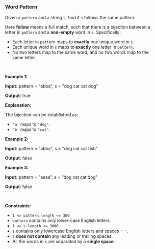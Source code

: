 
<h3>Word Pattern</h3>
<div><p>Given a <code>pattern</code> and a string <code>s</code>, find if <code>s</code> follows the same pattern.</p>
<p>Here <b>follow</b> means a full match, such that there is a bijection between a letter in <code>pattern</code> and a <b>non-empty</b> word in <code>s</code>. Specifically:</p>
<ul>
<li>Each letter in <code>pattern</code> maps to <strong>exactly</strong> one unique word in <code>s</code>.</li>
<li>Each unique word in <code>s</code> maps to <strong>exactly</strong> one letter in <code>pattern</code>.</li>
<li>No two letters map to the same word, and no two words map to the same letter.</li>
</ul>
<p> </p>
<p><strong>Example 1:</strong></p>
<div class="example-block">
<p><strong>Input:</strong> <span class="example-io">pattern = "abba", s = "dog cat cat dog"</span></p>
<p><strong>Output:</strong> <span class="example-io">true</span></p>
<p><strong>Explanation:</strong></p>
<p>The bijection can be established as:</p>
<ul>
<li><code>'a'</code> maps to <code>"dog"</code>.</li>
<li><code>'b'</code> maps to <code>"cat"</code>.</li>
</ul>
</div>
<p><strong>Example 2:</strong></p>
<div class="example-block">
<p><strong>Input:</strong> <span class="example-io">pattern = "abba", s = "dog cat cat fish"</span></p>
<p><strong>Output:</strong> <span class="example-io">false</span></p>
</div>
<p><strong>Example 3:</strong></p>
<div class="example-block">
<p><strong>Input:</strong> <span class="example-io">pattern = "aaaa", s = "dog cat cat dog"</span></p>
<p><strong>Output:</strong> <span class="example-io">false</span></p>
</div>
<p> </p>
<p><strong>Constraints:</strong></p>
<ul>
<li><code>1 &lt;= pattern.length &lt;= 300</code></li>
<li><code>pattern</code> contains only lower-case English letters.</li>
<li><code>1 &lt;= s.length &lt;= 3000</code></li>
<li><code>s</code> contains only lowercase English letters and spaces <code>' '</code>.</li>
<li><code>s</code> <strong>does not contain</strong> any leading or trailing spaces.</li>
<li>All the words in <code>s</code> are separated by a <strong>single space</strong>.</li>
</ul>
</div>
